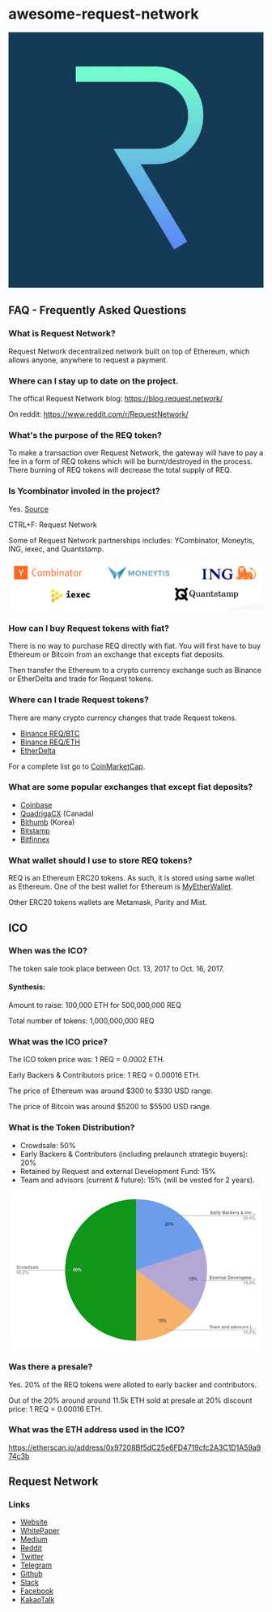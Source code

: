 # awesome-request-network

![Request Network](https://github.com/yadakhov/awesome-request-network/blob/master/img/request.jpg)

## FAQ - Frequently Asked Questions

### What is Request Network?

Request Network decentralized network built on top of Ethereum, which allows anyone, anywhere to request a payment.

### Where can I stay up to date on the project.

The offical Request Network blog:  https://blog.request.network/

On reddit:  https://www.reddit.com/r/RequestNetwork/

### What's the purpose of the REQ token?

To make a transaction over Request Network, the gateway will have to pay a fee in a form of REQ tokens which will be burnt/destroyed in the process.  There burning of REQ tokens will decrease the total supply of REQ.

### Is Ycombinator involed in the project?

Yes.  [Source](https://www.ycombinator.com/companies/?vertical=Fintech&batch=w2017)

CTRL+F: Request Network

Some of Request Network partnerships includes:  YCombinator, Moneytis, ING, iexec, and Quantstamp.

![Partnerships](https://github.com/yadakhov/awesome-request-network/blob/master/img/partnerships.png)


### How can I buy Request tokens with fiat?

There is no way to purchase REQ directly with fiat.  You will first have to buy Ethereum or Bitcoin from an exchange that excepts fiat deposits.

Then transfer the Ethereum to a crypto currency exchange such as Binance or EtherDelta and trade for Request tokens.

### Where can I trade Request tokens?

There are many crypto currency changes that trade Request tokens.

- [Binance REQ/BTC](https://www.binance.com/trade.html?symbol=REQ_BTC)
- [Binance REQ/ETH](https://www.binance.com/trade.html?symbol=REQ_ETH)
- [EtherDelta](https://etherdelta.com/#REQ-ETH)

For a complete list go to [CoinMarketCap](https://coinmarketcap.com/currencies/request-network/#markets).

### What are some popular exchanges that except fiat deposits?

- [Coinbase](https://www.coinbase.com)
- [QuadrigaCX](https://www.quadrigacx.com) (Canada)
- [Bithumb](https://www.bithumb.com) (Korea)
- [Bitstamp](https://www.bitstamp.net) 
- [Bitfinnex](https://www.bitfinex.com)

### What wallet should I use to store REQ tokens?

REQ is an Ethereum ERC20 tokens.  As such, it is stored using same wallet as Ethereum.  One of the best wallet for Ethereum is [MyEtherWallet](https://myetherwallet.com/).

Other ERC20 tokens wallets are Metamask, Parity and Mist.

## ICO

### When was the ICO?

The token sale took place between Oct. 13, 2017 to Oct. 16, 2017.

#### Synthesis:

Amount to raise: 100,000 ETH for 500,000,000 REQ

Total number of tokens: 1,000,000,000 REQ


### What was the ICO price?

The ICO token price was:  1 REQ = 0.0002 ETH.

Early Backers & Contributors price:  1 REQ = 0.00016 ETH.

The price of Ethereum was around $300 to $330 USD range.

The price of Bitcoin was around $5200 to $5500 USD range.


### What is the Token Distribution?

- Crowdsale: 50%
- Early Backers & Contributors (including prelaunch strategic buyers): 20%
- Retained by Request and external Development Fund: 15%
- Team and advisors (current & future): 15% (will be vested for 2 years).

![Token Distribution](https://github.com/yadakhov/awesome-request-network/blob/master/img/token_distribution.png)

### Was there a presale?

Yes. 20% of the REQ tokens were alloted to early backer and contributors.

Out of the 20% around around 11.5k ETH sold at presale at 20% discount price: 1 REQ = 0.00016 ETH.

### What was the ETH address used in the ICO?

https://etherscan.io/address/0x97208Bf5dC25e6FD4719cfc2A3C1D1A59a974c3b


## Request Network 

### Links 

- [Website](https://request.network)
- [WhitePaper](https://request.network/assets/pdf/request_whitepaper.pdf)
- [Medium](https://blog.request.network/)
- [Reddit](https://www.reddit.com/r/RequestNetwork/)
- [Twitter](https://twitter.com/requestnetwork)
- [Telegram](https://t.me/requestnetwork)
- [Github](https://github.com/RequestNetwork/)
- [Slack](https://requestnetwork.slack.com/)
- [Facebook](https://www.facebook.com/Request-Network-140279756554525/)
- [KakaoTalk](https://open.kakao.com/o/g0Y6wJA)
